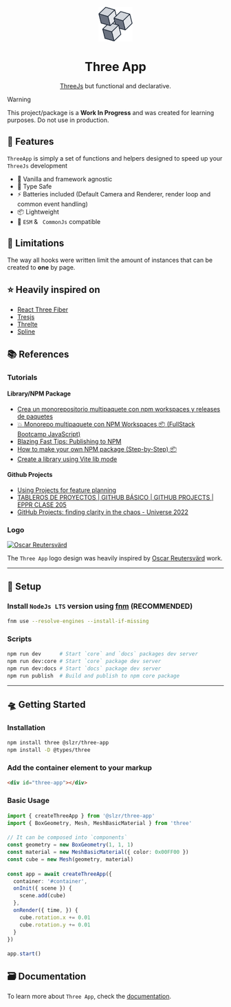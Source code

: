 <p align="center">
  <img height="80px" src="./packages/docs/src/public/logo-simple.png" alt="Three App logo">

  <h1 align="center">Three App</h1>
</p>

<p align="center"><a href="https://threejs.org/">ThreeJs</a> but functional and declarative.</p>

> [!WARNING]
> This project/package is a **Work In Progress** and was created for learning purposes. Do not use in production.

## 🚀 Features

`ThreeApp` is simply a set of functions and helpers designed to speed up your `ThreeJs` development

- 🍦 Vanilla and framework agnostic
- 🔑 Type Safe
- ⚡ Batteries included (Default Camera and Renderer, render loop and common event handling)
- 📦 Lightweight
- 🔌 `ESM` & ` CommonJs` compatible

## 🚨 Limitations

The way all hooks were written limit the amount of instances that can be created to **one** by page.

## ⭐ Heavily inspired on

- [React Three Fiber](https://github.com/pmndrs/react-three-fiber)
- [Tresjs](https://github.com/Tresjs/tres)
- [Threlte](https://github.com/threlte/threlte)
- [Spline](https://spline.design/)

## 📚 References

### Tutorials

#### Library/NPM Package
- [Crea un monorepositorio multipaquete con npm workspaces y releases de paquetes](https://youtu.be/2QSBXhuqSlI)
- [💥 Monorepo multipaquete con NPM Workspaces 📦 (FullStack Bootcamp JavaScript)](https://youtu.be/KEkRy4q_0oI)
- [Blazing Fast Tips: Publishing to NPM](https://youtu.be/eh89VE3Mk5g)
- [How to make your own NPM package (Step-by-Step) 📦](https://youtu.be/xnfdm-s8adI)
- [Create a library using Vite lib mode](https://youtu.be/XDip9onOTps)

#### Github Projects
- [Using Projects for feature planning](https://www.youtube.com/watch?v=yFQ-p6wMS_Y)
- [TABLEROS DE PROYECTOS | GITHUB BÁSICO | GITHUB PROJECTS | EPPR CLASE 205](https://www.youtube.com/watch?v=Oul3wLKpx04)
- [GitHub Projects: finding clarity in the chaos - Universe 2022](https://www.youtube.com/watch?v=vqbcNXtHgvg)

### Logo

[![Oscar Reutersvärd](https://finelinegd.com/wp-content/uploads/2014/05/or_header.jpg)](https://finelinegd.com/oscar-reutersvard-the-father-of-impossible-figures/)

The `Three App` logo design was heavily inspired by [Oscar Reutersvärd](https://wikipedia.org/wiki/Oscar_Reutersv%C3%A4rd) work.

---

## 🧰 Setup

### Install `NodeJs LTS` version using [fnm](https://github.com/Schniz/fnm) (RECOMMENDED)

```sh
fnm use --resolve-engines --install-if-missing
```

### Scripts

```sh
npm run dev      # Start `core` and `docs` packages dev server
npm run dev:core # Start `core` package dev server
npm run dev:docs # Start `docs` package dev server
npm run publish  # Build and publish to npm core package
```

---

## 🛸 Getting Started

### Installation

```sh
npm install three @slzr/three-app
npm install -D @types/three
```

### Add the container element to your markup

```html
<div id="three-app"></div>
```

### Basic Usage

```ts
import { createThreeApp } from '@slzr/three-app'
import { BoxGeometry, Mesh, MeshBasicMaterial } from 'three'

// It can be composed into `components`
const geometry = new BoxGeometry(1, 1, 1)
const material = new MeshBasicMaterial({ color: 0x00FF00 })
const cube = new Mesh(geometry, material)

const app = await createThreeApp({
  container: '#container',
  onInit({ scene }) {
    scene.add(cube)
  },
  onRender({ time, }) {
    cube.rotation.x += 0.01
    cube.rotation.y += 0.01
  }
})

app.start()
```

## 🗃️ Documentation

To learn more about `Three App`, check the [documentation](https://slzr-three-app.vercel.app).
